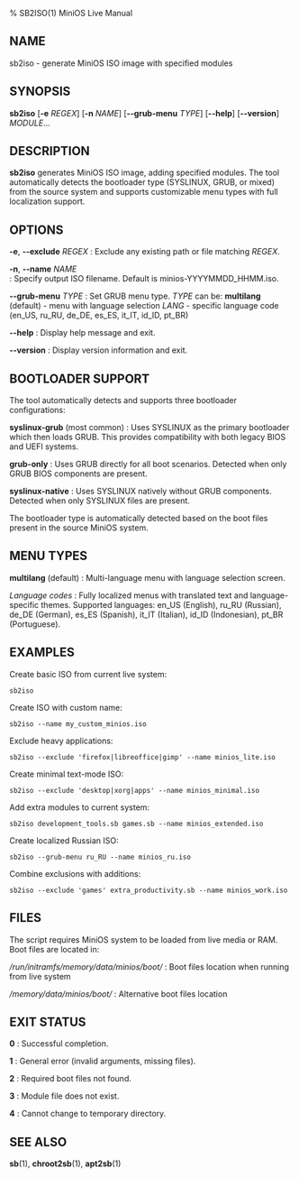 % SB2ISO(1) MiniOS Live Manual

## NAME

sb2iso - generate MiniOS ISO image with specified modules

## SYNOPSIS

**sb2iso** [**-e** *REGEX*] [**-n** *NAME*] [**--grub-menu** *TYPE*] [**--help**] [**--version**] *MODULE*...

## DESCRIPTION

**sb2iso** generates MiniOS ISO image, adding specified modules. The tool automatically detects the bootloader type (SYSLINUX, GRUB, or mixed) from the source system and supports customizable menu types with full localization support.

## OPTIONS

**-e**, **--exclude** *REGEX*
: Exclude any existing path or file matching *REGEX*.

**-n**, **--name** *NAME*  
: Specify output ISO filename. Default is minios-YYYYMMDD_HHMM.iso.

**--grub-menu** *TYPE*
: Set GRUB menu type. *TYPE* can be:
  **multilang** (default) - menu with language selection
  *LANG* - specific language code (en_US, ru_RU, de_DE, es_ES, it_IT, id_ID, pt_BR)

**--help**
: Display help message and exit.

**--version**
: Display version information and exit.

## BOOTLOADER SUPPORT

The tool automatically detects and supports three bootloader configurations:

**syslinux-grub** (most common)
: Uses SYSLINUX as the primary bootloader which then loads GRUB. This provides compatibility with both legacy BIOS and UEFI systems.

**grub-only**
: Uses GRUB directly for all boot scenarios. Detected when only GRUB BIOS components are present.

**syslinux-native**
: Uses SYSLINUX natively without GRUB components. Detected when only SYSLINUX files are present.

The bootloader type is automatically detected based on the boot files present in the source MiniOS system.

## MENU TYPES

**multilang** (default)
: Multi-language menu with language selection screen.

*Language codes*
: Fully localized menus with translated text and language-specific themes. Supported languages: en_US (English), ru_RU (Russian), de_DE (German), es_ES (Spanish), it_IT (Italian), id_ID (Indonesian), pt_BR (Portuguese).

## EXAMPLES

Create basic ISO from current live system:

    sb2iso

Create ISO with custom name:

    sb2iso --name my_custom_minios.iso

Exclude heavy applications:

    sb2iso --exclude 'firefox|libreoffice|gimp' --name minios_lite.iso

Create minimal text-mode ISO:

    sb2iso --exclude 'desktop|xorg|apps' --name minios_minimal.iso

Add extra modules to current system:

    sb2iso development_tools.sb games.sb --name minios_extended.iso

Create localized Russian ISO:

    sb2iso --grub-menu ru_RU --name minios_ru.iso

Combine exclusions with additions:

    sb2iso --exclude 'games' extra_productivity.sb --name minios_work.iso

## FILES

The script requires MiniOS system to be loaded from live media or RAM. Boot files are located in:

*/run/initramfs/memory/data/minios/boot/*
: Boot files location when running from live system

*/memory/data/minios/boot/*
: Alternative boot files location

## EXIT STATUS

**0**
: Successful completion.

**1**
: General error (invalid arguments, missing files).

**2**
: Required boot files not found.

**3**
: Module file does not exist.

**4**
: Cannot change to temporary directory.

## SEE ALSO

**sb**(1), **chroot2sb**(1), **apt2sb**(1)
